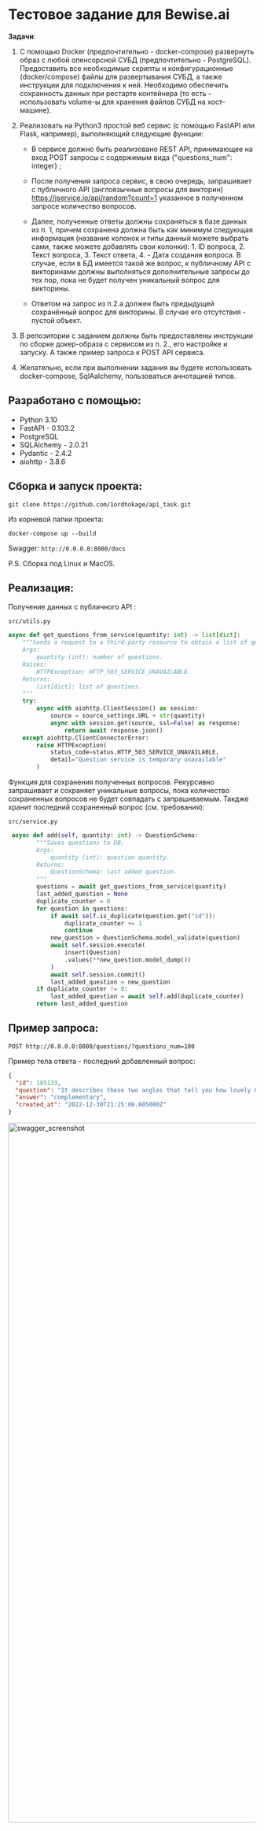# Тестовое задание для Bewise.ai

__Задачи__:

1. С помощью Docker (предпочтительно - docker-compose) развернуть образ с любой опенсорсной СУБД (предпочтительно - PostgreSQL). Предоставить все необходимые скрипты и конфигурационные (docker/compose) файлы для развертывания СУБД, а также инструкции для подключения к ней. Необходимо обеспечить сохранность данных при рестарте контейнера (то есть - использовать volume-ы для хранения файлов СУБД на хост-машине).


2. Реализовать на Python3 простой веб сервис (с помощью FastAPI или Flask, например), выполняющий следующие функции:

    - В сервисе должно быть реализовано REST API, принимающее на вход POST запросы с содержимым вида {"questions_num": integer}  ;

    - После получения запроса сервис, в свою очередь, запрашивает с публичного API (англоязычные вопросы для викторин) https://jservice.io/api/random?count=1 указанное в полученном запросе количество вопросов.

    - Далее, полученные ответы должны сохраняться в базе данных из п. 1, причем сохранена должна быть как минимум следующая информация (название колонок и типы данный можете выбрать сами, также можете добавлять свои колонки): 1. ID вопроса, 2. Текст вопроса, 3. Текст ответа, 4. - Дата создания вопроса. В случае, если в БД имеется такой же вопрос, к публичному API с викторинами должны выполняться дополнительные запросы до тех пор, пока не будет получен уникальный вопрос для викторины.
    
    - Ответом на запрос из п.2.a должен быть предыдущей сохранённый вопрос для викторины. В случае его отсутствия - пустой объект.

3. В репозитории с заданием должны быть предоставлены инструкции по сборке докер-образа с сервисом из п. 2., его настройке и запуску. А также пример запроса к POST API сервиса.

4. Желательно, если при выполнении задания вы будете использовать docker-compose, SqlAalchemy,  пользоваться аннотацией типов.

## Разработано с помощью:
- Python 3.10
- FastAPI - 0.103.2
- PostgreSQL
- SQLAlchemy - 2.0.21
- Pydantic - 2.4.2
- aiohttp - 3.8.6

## Сборка и запуск проекта:
    git clone https://github.com/1ordhokage/api_task.git
Из корневой папки проекта:

    docker-compose up --build

Swagger: `http://0.0.0.0:8000/docs`

P.S. Сборка под Linux и MacOS.

## Реализация:

Получение данных с публичного API :

`src/utils.py`
```Python
async def get_questions_from_service(quantity: int) -> list[dict]:
    """Sends a request to a third-party resource to obtain a list of questions.
    Args:
        quantity (int): number of questions.
    Raises:
        HTTPException: HTTP_503_SERVICE_UNAVAILABLE.
    Returns:
        list[dict]: list of questions.
    """
    try:
        async with aiohttp.ClientSession() as session:
            source = source_settings.URL + str(quantity)
            async with session.get(source, ssl=False) as response:
                return await response.json()
    except aiohttp.ClientConnectorError:
        raise HTTPException(
            status_code=status.HTTP_503_SERVICE_UNAVAILABLE,
            detail="Question service is temporary unavailable"
        )
```

Функция для сохранения полученных вопросов. Рекурсивно запрашивает и сохраняет уникальные вопросы, пока количество сохраненных вопросов не будет совпадать с запрашиваемым. Такдже хранит последний сохраненный вопрос (см. требования):

 `src/service.py`
```Python
 async def add(self, quantity: int) -> QuestionSchema:
        """Saves questions to DB.
        Args:
            quantity (int): question quantity.
        Returns:
            QuestionSchema: last added question.
        """
        questions = await get_questions_from_service(quantity)
        last_added_question = None
        duplicate_counter = 0
        for question in questions:
            if await self.is_duplicate(question.get("id")):
                duplicate_counter += 1
                continue
            new_question = QuestionSchema.model_validate(question)
            await self.session.execute(
                insert(Question)
                .values(**new_question.model_dump())
            )
            await self.session.commit()
            last_added_question = new_question
        if duplicate_counter != 0:
            last_added_question = await self.add(duplicate_counter)
        return last_added_question
```

## Пример запроса:
```HTTP
POST http://0.0.0.0:8000/questions/?questions_num=100
```

Пример тела ответа - последний добавленный вопрос:

```JSON
{
  "id": 185133,
  "question": "It describes these two angles that tell you how lovely & terrific you are",
  "answer": "complementary",
  "created_at": "2022-12-30T21:25:06.605000Z"
}

```
<img width="1422" alt="swagger_screenshot" src="https://github.com/1ordhokage/api_task/assets/61906886/21819e83-1a77-4b54-8795-e76cad3363f5">




